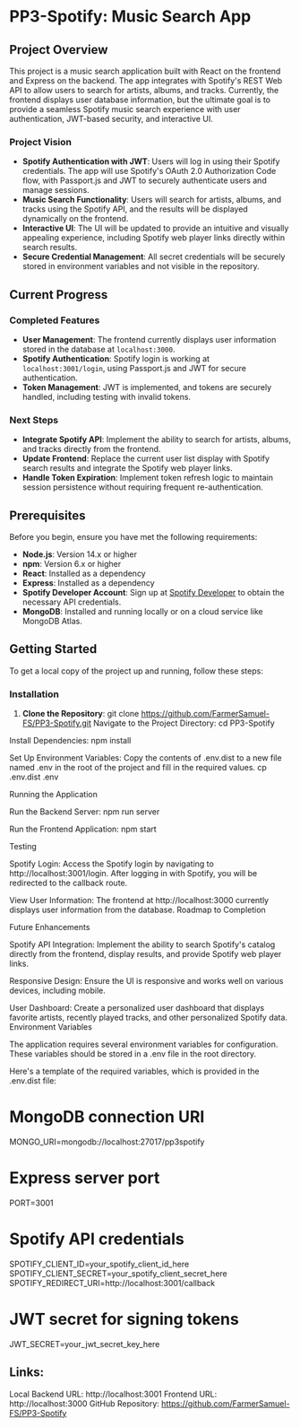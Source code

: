 # PP3-Spotify: Music Search App

## Project Overview

This project is a music search application built with React on the frontend and Express on the backend. The app integrates with Spotify's REST Web API to allow users to search for artists, albums, and tracks. Currently, the frontend displays user database information, but the ultimate goal is to provide a seamless Spotify music search experience with user authentication, JWT-based security, and interactive UI.

### **Project Vision**

- **Spotify Authentication with JWT**: Users will log in using their Spotify credentials. The app will use Spotify's OAuth 2.0 Authorization Code flow, with Passport.js and JWT to securely authenticate users and manage sessions.
- **Music Search Functionality**: Users will search for artists, albums, and tracks using the Spotify API, and the results will be displayed dynamically on the frontend.
- **Interactive UI**: The UI will be updated to provide an intuitive and visually appealing experience, including Spotify web player links directly within search results.
- **Secure Credential Management**: All secret credentials will be securely stored in environment variables and not visible in the repository.

## Current Progress

### Completed Features

- **User Management**: The frontend currently displays user information stored in the database at `localhost:3000`.
- **Spotify Authentication**: Spotify login is working at `localhost:3001/login`, using Passport.js and JWT for secure authentication.
- **Token Management**: JWT is implemented, and tokens are securely handled, including testing with invalid tokens.

### Next Steps

- **Integrate Spotify API**: Implement the ability to search for artists, albums, and tracks directly from the frontend.
- **Update Frontend**: Replace the current user list display with Spotify search results and integrate the Spotify web player links.
- **Handle Token Expiration**: Implement token refresh logic to maintain session persistence without requiring frequent re-authentication.

## Prerequisites

Before you begin, ensure you have met the following requirements:

- **Node.js**: Version 14.x or higher
- **npm**: Version 6.x or higher
- **React**: Installed as a dependency
- **Express**: Installed as a dependency
- **Spotify Developer Account**: Sign up at [Spotify Developer](https://developer.spotify.com/) to obtain the necessary API credentials.
- **MongoDB**: Installed and running locally or on a cloud service like MongoDB Atlas.

## Getting Started

To get a local copy of the project up and running, follow these steps:

### Installation

1. **Clone the Repository**:
   git clone https://github.com/FarmerSamuel-FS/PP3-Spotify.git
   Navigate to the Project Directory:
   cd PP3-Spotify

Install Dependencies:
npm install

Set Up Environment Variables:
Copy the contents of .env.dist to a new file named .env in the root of the project and fill in the required values.
cp .env.dist .env

Running the Application

Run the Backend Server:
npm run server

Run the Frontend Application:
npm start

Testing

Spotify Login:
Access the Spotify login by navigating to http://localhost:3001/login.
After logging in with Spotify, you will be redirected to the callback route.

View User Information:
The frontend at http://localhost:3000 currently displays user information from the database.
Roadmap to Completion

Future Enhancements

Spotify API Integration: Implement the ability to search Spotify's catalog directly from the frontend, display results, and provide Spotify web player links.

Responsive Design: Ensure the UI is responsive and works well on various devices, including mobile.

User Dashboard: Create a personalized user dashboard that displays favorite artists, recently played tracks, and other personalized Spotify data.
Environment Variables

The application requires several environment variables for configuration. These variables should be stored in a .env file in the root directory.

Here's a template of the required variables, which is provided in the .env.dist file:

# MongoDB connection URI

MONGO_URI=mongodb://localhost:27017/pp3spotify

# Express server port

PORT=3001

# Spotify API credentials

SPOTIFY_CLIENT_ID=your_spotify_client_id_here
SPOTIFY_CLIENT_SECRET=your_spotify_client_secret_here
SPOTIFY_REDIRECT_URI=http://localhost:3001/callback

# JWT secret for signing tokens

JWT_SECRET=your_jwt_secret_key_here

## Links:

Local Backend URL: http://localhost:3001
Frontend URL: http://localhost:3000
GitHub Repository: https://github.com/FarmerSamuel-FS/PP3-Spotify
